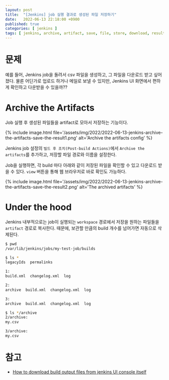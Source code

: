 ```yaml
---
layout: post
title:  "[Jenkins] job 실행 결과로 생성된 파일 저장하기"
date:   2022-06-13 22:18:00 +0900
published: true
categories: [ jenkins ]
tags: [ jenkins, archive, artifact, save, file, store, download, result ]
---
```


# 문제

예를 들어,
Jenkins job을 돌려서 csv 파일을 생성하고, 그 파일을 다운로드 받고 싶어졌다.
물론 어딘가로 업로드 하거나 메일로 보낼 수 있지만, Jenkins UI 화면에서 편하게 확인하고 다운받을 수 있을까??


# Archive the Artifacts

Job 실행 후 생성된 파일들을 artifact로 모아서 저장하는 기능이다.

{% include image.html file='/assets/img/2022/2022-06-13-jenkins-archive-the-artifacts-save-the-result1.png' alt='Archive the artifacts config' %}

Jenkins job 설정의 `빌드 후 조치(Post-build Actions)`에서 `Archive the artifacts`를 추가하고, 저장할 파일 경로와 이름을 설정한다.

Job을 실행하면, 각 build 마다 아래와 같이 저장된 파일을 확인할 수 있고 다운로드 받을 수 있다. `view` 버튼을 통해 웹 브라우저로 바로 확인도 가능하다.

{% include image.html file='/assets/img/2022/2022-06-13-jenkins-archive-the-artifacts-save-the-result2.png' alt='The archived artifacts' %}


# Under the hood

Jenkins 내부적으로는 job이 실행되는 `workspace` 경로에서 저장을 원하는 파일들을 `artifact` 경로로 복사한다. 때문에, 보관할 만큼의 build 개수를 넘어가면 자동으로 삭제된다.

```bash
$ pwd
/var/lib/jenkins/jobs/my-test-job/builds

$ ls *
legacyIds  permalinks

1:
build.xml  changelog.xml  log

2:
archive  build.xml  changelog.xml  log

3:
archive  build.xml  changelog.xml  log

$ ls */archive
2/archive:
my.csv

3/archive:
my.csv
```


# 참고

- [How to download build output files from jenkins UI console itself](https://stackoverflow.com/questions/41974070/how-to-download-build-output-files-from-jenkins-ui-console-itself)
